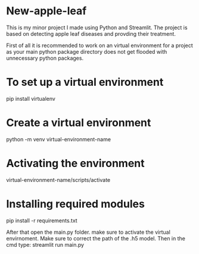 # New-apple-leaf

This is my minor project I made using Python and Streamlit. The project is based on detecting apple leaf diseases and provding their treatment.

First of all it is recommended to work on an virtual environment for a project as your main python package directory does not get flooded with unnecessary python packages.

# To set up a virtual environment 
 pip install virtualenv
 
 # Create  a virtual environment
  python -m venv virtual-environment-name

# Activating the environment
virtual-environment-name/scripts/activate
  
 # Installing required modules
  pip install -r requirements.txt
  
  After that open the main.py folder. make sure to activate the virtual envirnoment. Make sure to correct the path of the .h5 model.
  Then in the cmd type:
  streamlit run main.py 
  
